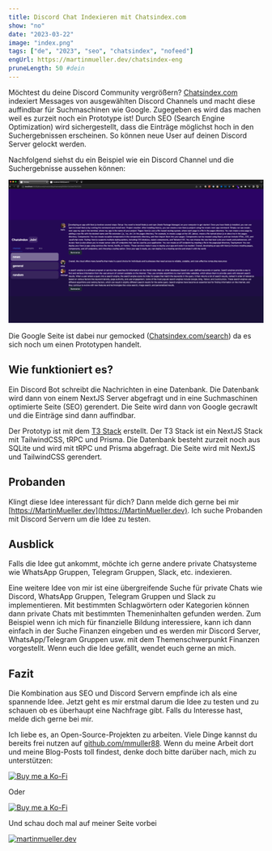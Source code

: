 ```yaml
---
title: Discord Chat Indexieren mit Chatsindex.com
show: "no"
date: "2023-03-22"
image: "index.png"
tags: ["de", "2023", "seo", "chatsindex", "nofeed"]
engUrl: https://martinmueller.dev/chatsindex-eng
pruneLength: 50 #dein
---
```


Möchtest du deine Discord Community vergrößern? [Chatsindex.com](https://Chatsindex.com) indexiert Messages von ausgewählten Discord Channels und macht diese auffindbar für Suchmaschinen wie Google. Zugegeben es wird das machen weil es zurzeit noch ein Prototype ist! Durch SEO (Search Engine Optimization) wird sichergestellt, dass die Einträge möglichst hoch in den Suchergebnissen erscheinen. So können neue User auf deinen Discord Server gelockt werden.

Nachfolgend siehst du ein Beispiel wie ein Discord Channel und die Suchergebnisse aussehen können:

![seo.gif](https://raw.githubusercontent.com/mmuller88/mmblog/master/content/chatsindex/seo.gif)

Die Google Seite ist dabei nur gemocked ([Chatsindex.com/search](https://Chatsindex.com/search)) da es sich noch um einen Prototypen handelt.

## Wie funktioniert es?

Ein Discord Bot schreibt die Nachrichten in eine Datenbank. Die Datenbank wird dann von einem NextJS Server abgefragt und in eine Suchmaschinen optimierte Seite (SEO) gerendert. Die Seite wird dann von Google gecrawlt und die Einträge sind dann auffindbar.

Der Prototyp ist mit dem [T3 Stack](https://martinmueller.dev/t3-stack) erstellt. Der T3 Stack ist ein NextJS Stack mit TailwindCSS, tRPC und Prisma. Die Datenbank besteht zurzeit noch aus SQLite und wird mit tRPC und Prisma abgefragt. Die Seite wird mit NextJS und TailwindCSS gerendert.

## Probanden

Klingt diese Idee interessant für dich? Dann melde dich gerne bei mir [https://MartinMueller.dev](https://MartinMueller.dev). Ich suche Probanden mit Discord Servern um die Idee zu testen.

## Ausblick

Falls die Idee gut ankommt, möchte ich gerne andere private Chatsysteme wie WhatsApp Gruppen, Telegram Gruppen, Slack, etc. indexieren.

Eine weitere Idee von mir ist eine übergreifende Suche für private Chats wie Discord, WhatsApp Gruppen, Telegram Gruppen und Slack zu implementieren. Mit bestimmten Schlagwörtern oder Kategorien können dann private Chats mit bestimmten Themeninhalten gefunden werden. Zum Beispiel wenn ich mich für finanzielle Bildung interessiere, kann ich dann einfach in der Suche Finanzen eingeben und es werden mir Discord Server, WhatsApp/Telegram Gruppen usw. mit dem Themenschwerpunkt Finanzen vorgestellt. Wenn euch die Idee gefällt, wendet euch gerne an mich.

## Fazit

Die Kombination aus SEO und Discord Servern empfinde ich als eine spannende Idee. Jetzt geht es mir erstmal darum die Idee zu testen und zu schauen ob es überhaupt eine Nachfrage gibt. Falls du Interesse hast, melde dich gerne bei mir.

Ich liebe es, an Open-Source-Projekten zu arbeiten. Viele Dinge kannst du bereits frei nutzen auf [github.com/mmuller88](https://github.com/mmuller88). Wenn du meine Arbeit dort und meine Blog-Posts toll findest, denke doch bitte darüber nach, mich zu unterstützen:

[![Buy me a Ko-Fi](https://storage.ko-fi.com/cdn/useruploads/png_d554a01f-60f0-4969-94d1-7b69f3e28c2fcover.jpg?v=69a332f2-b808-4369-8ba3-dae0d1100dd4)](https://ko-fi.com/T6T1BR59W)

Oder

[![Buy me a Ko-Fi](https://theastrologypodcast.com/wp-content/uploads/2015/06/become-my-patron-05.jpg)](https://www.patreon.com/bePatron?u=29010217)

Und schau doch mal auf meiner Seite vorbei

[![martinmueller.dev](https://martinmueller.dev/static/84caa5292a6d0c37c48ae280d04b5fa6/a7715/joint.jpg)](https://martinmueller.dev/resume)